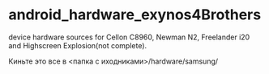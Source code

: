 android_hardware_exynos4Brothers
================================

device hardware sources for Cellon C8960, Newman N2, Freelander i20 and Highscreen Explosion(not complete).

Киньте это все в <папка с иходниками>/hardware/samsung/
